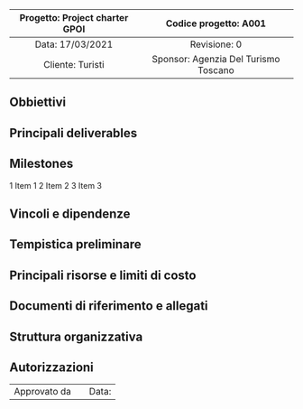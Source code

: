 | Progetto: Project charter GPOI | Codice progetto: A001 |
| :----: | :----: |
| Data: 17/03/2021  | Revisione: 0 |
| Cliente: Turisti  | Sponsor: Agenzia Del Turismo Toscano  |

## Obbiettivi

## Principali deliverables

## Milestones
1 Item 1
2 Item 2
3 Item 3
## Vincoli e dipendenze

## Tempistica preliminare

## Principali risorse e limiti di costo

## Documenti di riferimento e allegati

## Struttura organizzativa

## Autorizzazioni
<table>
  <tbody>
    <tr>
      <td>Approvato da</td>
      <td align="center"> </td>
      <td align="right"> Data: </td>
    </tr>
   </table>

 
